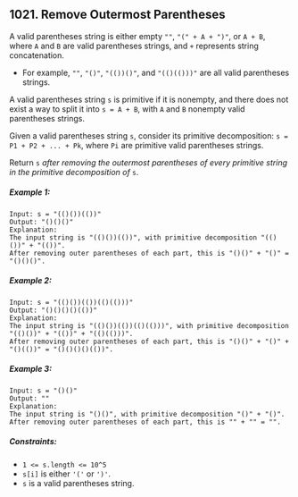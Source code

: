 ## 1021. Remove Outermost Parentheses

A valid parentheses string is either empty ```""```, ```"(" + A + ")"```, or ```A + B```, where ```A``` and ```B``` are valid parentheses strings, and ```+``` represents string concatenation.

* For example, ```""```, ```"()"```, ```"(())()"```, and ```"(()(()))"``` are all valid parentheses strings.

A valid parentheses string ```s``` is primitive if it is nonempty, and there does not exist a way to split it into ```s = A + B```, with ```A``` and ```B``` nonempty valid parentheses strings.

Given a valid parentheses string ```s```, consider its primitive decomposition: ```s = P1 + P2 + ... + Pk```, where ```Pi``` are primitive valid parentheses strings.

Return ```s``` *after removing the outermost parentheses of every primitive string in the primitive decomposition of* ```s```.

##### Example 1:
```
Input: s = "(()())(())"
Output: "()()()"
Explanation:
The input string is "(()())(())", with primitive decomposition "(()())" + "(())".
After removing outer parentheses of each part, this is "()()" + "()" = "()()()".
```
##### Example 2:
```
Input: s = "(()())(())(()(()))"
Output: "()()()()(())"
Explanation:
The input string is "(()())(())(()(()))", with primitive decomposition "(()())" + "(())" + "(()(()))".
After removing outer parentheses of each part, this is "()()" + "()" + "()(())" = "()()()()(())".
```
##### Example 3:
```
Input: s = "()()"
Output: ""
Explanation:
The input string is "()()", with primitive decomposition "()" + "()".
After removing outer parentheses of each part, this is "" + "" = "".
```

##### Constraints:

* ```1 <= s.length <= 10^5```
* ```s[i]``` is either ```'('``` or ```')'```.
* ```s``` is a valid parentheses string.